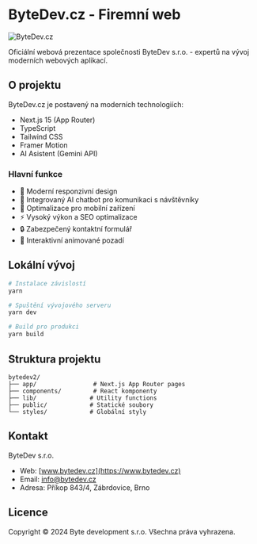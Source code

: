 # ByteDev.cz - Firemní web

![ByteDev.cz](public/images/bytedev-banner.jpg)

Oficiální webová prezentace společnosti ByteDev s.r.o. - expertů na vývoj moderních webových aplikací.

## O projektu

ByteDev.cz je postavený na moderních technologiích:
- Next.js 15 (App Router)
- TypeScript
- Tailwind CSS
- Framer Motion
- AI Asistent (Gemini API)

### Hlavní funkce

- 🎨 Moderní responzivní design
- 🤖 Integrovaný AI chatbot pro komunikaci s návštěvníky
- 📱 Optimalizace pro mobilní zařízení
- ⚡ Vysoký výkon a SEO optimalizace
- 🔒 Zabezpečený kontaktní formulář
- 🌊 Interaktivní animované pozadí

## Lokální vývoj

```bash
# Instalace závislostí
yarn

# Spuštění vývojového serveru
yarn dev

# Build pro produkci
yarn build
```

## Struktura projektu

```
bytedev2/
├── app/                # Next.js App Router pages
├── components/         # React komponenty
├── lib/               # Utility functions
├── public/            # Statické soubory
└── styles/            # Globální styly
```

## Kontakt

ByteDev s.r.o.
- Web: [www.bytedev.cz](https://www.bytedev.cz)
- Email: info@bytedev.cz
- Adresa: Příkop 843/4, Zábrdovice, Brno

## Licence

Copyright © 2024 Byte development s.r.o. Všechna práva vyhrazena.
